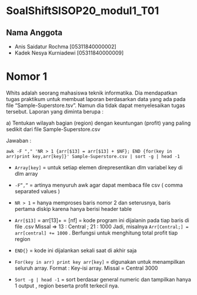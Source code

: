 # SoalShiftSISOP20_modul1_T01

## Nama Anggota

- Anis Saidatur Rochma [05311840000002]
- Kadek Nesya Kurniadewi [05311840000009]

# Nomor 1

Whits adalah seorang mahasiswa teknik informatika. Dia mendapatkan tugas praktikum
untuk membuat laporan berdasarkan data yang ada pada file “Sample-Superstore.tsv”.
Namun dia tidak dapat menyelesaikan tugas tersebut. Laporan yang diminta berupa :

a) Tentukan wilayah bagian (region) dengan keuntungan (profit) yang paling sedikit dari file Sample-Superstore.csv

Jawaban : 

`awk -F "," 'NR > 1 {arr[$13] = arr[$13] + $NF}; END {for(key in arr)print key,arr[key]}' Sample-Superstore.csv | sort -g | head -1`

- `Array[key]` = untuk setiap elemen direpresentikan dlm variabel key di dlm array

- `-F”,”` = artinya menyuruh awk agar dapat membaca file csv ( comma separated values )

- `NR > 1` = hanya memproses baris nomor 2 dan seterusnya, baris pertama diskip karena hanya berisi header table

- `Arr[$13]` = arr[$13] += [$nf] = kode program ini dijalanin pada tiap baris di file .csv
Missal => 13 : Central ; 21 : 1000
Jadi, misalnya `Arr[Central;] = arr[central] += 1000` . Berfungsi untuk menghitung total profit tiap region

- `END{}` = kode ini dijalankan sekali saat di akhir saja

- `For(key in arr) print key arr[key]` = digunakan untuk menampilkan seluruh array. Format : Key-isi array. Missal = Central 3000

- `Sort -g | head -1` = sort berdasar general numeric dan tampilkan hanya 1 output , region beserta profit terkecil nya.


